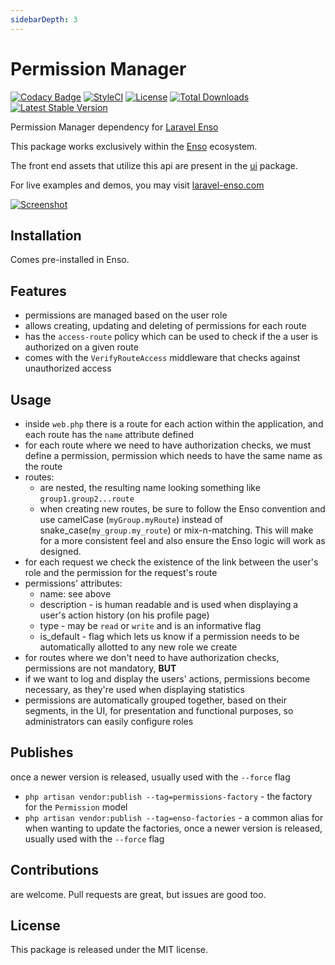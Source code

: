 ```yaml
---
sidebarDepth: 3
---
```


# Permission Manager

[![Codacy Badge](https://api.codacy.com/project/badge/Grade/4ec2d18588a64875aa432c9a827a1849)](https://www.codacy.com/app/laravel-enso/PermissionManager?utm_source=github.com&utm_medium=referral&utm_content=laravel-enso/PermissionManager&utm_campaign=badger)
[![StyleCI](https://styleci.io/repos/94779938/shield?branch=master)](https://styleci.io/repos/94779938)
[![License](https://poser.pugx.org/laravel-enso/permissionmanager/license)](https://packagist.org/packages/laravel-enso/permissionmanager)
[![Total Downloads](https://poser.pugx.org/laravel-enso/permissionmanager/downloads)](https://packagist.org/packages/laravel-enso/permissionmanager)
[![Latest Stable Version](https://poser.pugx.org/laravel-enso/permissionmanager/version)](https://packagist.org/packages/laravel-enso/permissionmanager)

Permission Manager dependency for [Laravel Enso](https://github.com/laravel-enso/Enso)

This package works exclusively within the [Enso](https://github.com/laravel-enso/Enso) ecosystem.

The front end assets that utilize this api are present in the [ui](https://github.com/enso-ui/ui) package.

For live examples and demos, you may visit [laravel-enso.com](https://www.laravel-enso.com)

[![Screenshot](https://laravel-enso.github.io/permissionsmanager/screenshots/bulma_029_thumb.png)](https://laravel-enso.github.io/permissionsmanager/screenshots/bulma_029.png)

## Installation

Comes pre-installed in Enso.

## Features

- permissions are managed based on the user role
- allows creating, updating and deleting of permissions for each route
- has the `access-route` policy which can be used to check if the a user is authorized on a given route
- comes with the `VerifyRouteAccess` middleware that checks against unauthorized access

## Usage

- inside `web.php` there is a route for each action within the application, and each route has the `name` attribute defined
- for each route where we need to have authorization checks, we must define a permission, permission which needs to have the same name as the route
- routes: 
    - are nested, the resulting name looking something like `group1.group2...route`
    - when creating new routes, be sure to follow the Enso convention and use camelCase (`myGroup.myRoute`) instead of snake_case(`my_group.my_route`) or mix-n-matching. 
    This will make for a more consistent feel and also ensure the Enso logic will work as designed.
- for each request we check the existence of the link between the user's role and the permission for the request's route
- permissions' attributes:
     - name: see above
     - description - is human readable and is used when displaying a user's action history (on his profile page)
     - type - may be `read` or `write` and is an informative flag
     - is_default - flag which lets us know if a permission needs to be automatically allotted to any new role we create
- for routes where we don't need to have authorization checks, permissions are not mandatory, **BUT**
- if we want to log and display the users' actions, permissions become necessary, as they're used when displaying statistics
- permissions are automatically grouped together, based on their segments, in the UI, for presentation and functional purposes, so 
administrators can easily configure roles

## Publishes

once a newer version is released, usually used with the `--force` flag
- `php artisan vendor:publish --tag=permissions-factory` - the factory for the `Permission` model
- `php artisan vendor:publish --tag=enso-factories` - a common alias for when wanting to update the factories,
once a newer version is released, usually used with the `--force` flag

## Contributions

are welcome. Pull requests are great, but issues are good too.

## License

This package is released under the MIT license.
